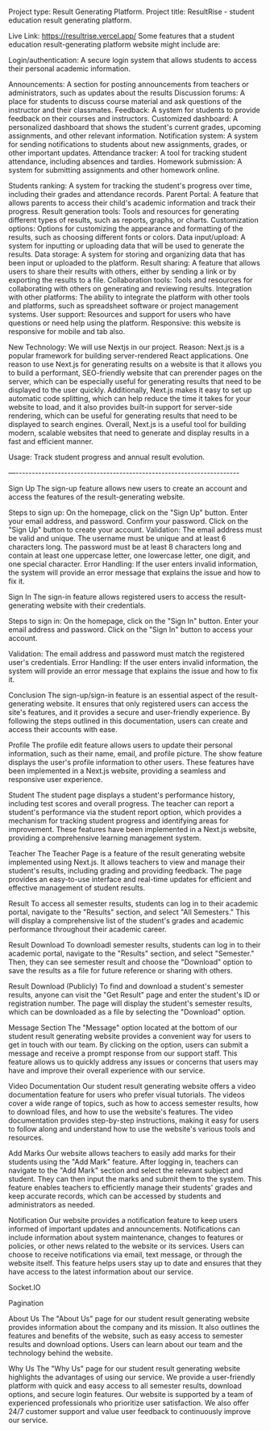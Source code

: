 Project type: Result Generating Platform.
Project title:  ResultRise - student education result generating platform.

Live Link: https://resultrise.vercel.app/ 
Some features that a student education result-generating platform website might include are:

Login/authentication: A secure login system that allows students to access their personal academic information.

Announcements: A section for posting announcements from teachers or administrators, such as updates about the results
Discussion forums: A place for students to discuss course material and ask questions of the instructor and their classmates.
Feedback: A system for students to provide feedback on their courses and instructors.
Customized dashboard: A personalized dashboard that shows the student's current grades, upcoming assignments, and other relevant information.
Notification system: A system for sending notifications to students about new assignments, grades, or other important updates.
Attendance tracker: A tool for tracking student attendance, including absences and tardies.
Homework submission: A system for submitting assignments and other homework online.

Students ranking: A system for tracking the student's progress over time, including their grades and attendance records.
 Parent Portal: A feature that allows parents to access their child's academic information and track their progress.
 Result generation tools: Tools and resources for generating different types of results, such as reports, graphs, or charts.
 Customization options: Options for customizing the appearance and formatting of the results, such as choosing different fonts or colors.
 Data input/upload: A system for inputting or uploading data that will be used to generate the results.
 Data storage: A system for storing and organizing data that has been input or uploaded to the platform.
 Result sharing: A feature that allows users to share their results with others, either by sending a link or by exporting the results to a file.
 Collaboration tools: Tools and resources for collaborating with others on generating and reviewing results.
 Integration with other platforms: The ability to integrate the platform with other tools and platforms, such as spreadsheet software or project management systems.
 User support: Resources and support for users who have questions or need help using the platform.
 Responsive: this website is responsive for mobile and tab also.

New Technology: We will use Nextjs in our project. 
Reason: Next.js is a popular framework for building server-rendered React applications. One reason to use Next.js for generating results on a website is that it allows you to build a performant, SEO-friendly website that can prerender pages on the server, which can be especially useful for generating results that need to be displayed to the user quickly. Additionally, Next.js makes it easy to set up automatic code splitting, which can help reduce the time it takes for your website to load, and it also provides built-in support for server-side rendering, which can be useful for generating results that need to be displayed to search engines. Overall, Next.js is a useful tool for building modern, scalable websites that need to generate and display results in a fast and efficient manner.

Usage: Track student progress and annual result evolution.



—---------------------------------------------------------------------



Sign Up
The sign-up feature allows new users to create an account and access the features of the result-generating website.

Steps to sign up:
On the homepage, click on the "Sign Up" button.
Enter your email address, and password.
Confirm your password.
Click on the "Sign Up" button to create your account.
Validation:
The email address must be valid and unique.
The username must be unique and at least 6 characters long.
The password must be at least 8 characters long and contain at least one uppercase letter, one lowercase letter, one digit, and one special character.
Error Handling:
If the user enters invalid information, the system will provide an error message that explains the issue and how to fix it.

Sign In
The sign-in feature allows registered users to access the result-generating website with their credentials.

Steps to sign in:
On the homepage, click on the "Sign In" button.
Enter your email address and password.
Click on the "Sign In" button to access your account.

Validation:
The email address and password must match the registered user's credentials.
Error Handling:
If the user enters invalid information, the system will provide an error message that explains the issue and how to fix it.

Conclusion
The sign-up/sign-in feature is an essential aspect of the result-generating website. It ensures that only registered users can access the site's features, and it provides a secure and user-friendly experience. By following the steps outlined in this documentation, users can create and access their accounts with ease.


Profile
The profile edit feature allows users to update their personal information, such as their name, email, and profile picture. The show feature displays the user's profile information to other users. These features have been implemented in a Next.js website, providing a seamless and responsive user experience.

Student
The student page displays a student's performance history, including test scores and overall progress. The teacher can report a student's performance via the student report option, which provides a mechanism for tracking student progress and identifying areas for improvement. These features have been implemented in a Next.js website, providing a comprehensive learning management system.

Teacher 
The Teacher Page is a feature of the result generating website implemented using Next.js. It allows teachers to view and manage their student's results, including grading and providing feedback. The page provides an easy-to-use interface and real-time updates for efficient and effective management of student results.

Result
To access all semester results, students can log in to their academic portal, navigate to the "Results" section, and select "All Semesters." This will display a comprehensive list of the student's grades and academic performance throughout their academic career.

Result Download
To downloadl semester results, students can log in to their academic portal, navigate to the "Results" section, and select "Semester." Then, they can see semester result and choose the "Download" option to save the results as a file for future reference or sharing with others.

Result Download (Publicly)
To find and download a student's semester results, anyone can visit the "Get Result" page and enter the student's ID or registration number. The page will display the student's semester results, which can be downloaded as a file by selecting the "Download" option.




Message Section
The "Message" option located at the bottom of our student result generating website provides a convenient way for users to get in touch with our team. By clicking on the option, users can submit a message and receive a prompt response from our support staff. This feature allows us to quickly address any issues or concerns that users may have and improve their overall experience with our service.


Video Documentation
Our student result generating website offers a video documentation feature for users who prefer visual tutorials. The videos cover a wide range of topics, such as how to access semester results, how to download files, and how to use the website's features. The video documentation provides step-by-step instructions, making it easy for users to follow along and understand how to use the website's various tools and resources.

Add Marks
Our website allows teachers to easily add marks for their students using the "Add Mark" feature. After logging in, teachers can navigate to the "Add Mark" section and select the relevant subject and student. They can then input the marks and submit them to the system. This feature enables teachers to efficiently manage their students' grades and keep accurate records, which can be accessed by students and administrators as needed.

Notification
Our website provides a notification feature to keep users informed of important updates and announcements. Notifications can include information about system maintenance, changes to features or policies, or other news related to the website or its services. Users can choose to receive notifications via email, text message, or through the website itself. This feature helps users stay up to date and ensures that they have access to the latest information about our service.

Socket.IO

Pagination



About Us
The "About Us" page for our student result generating website provides information about the company and its mission. It also outlines the features and benefits of the website, such as easy access to semester results and download options. Users can learn about our team and the technology behind the website.

Why Us
The "Why Us" page for our student result generating website highlights the advantages of using our service. We provide a user-friendly platform with quick and easy access to all semester results, download options, and secure login features. Our website is supported by a team of experienced professionals who prioritize user satisfaction. We also offer 24/7 customer support and value user feedback to continuously improve our service.

